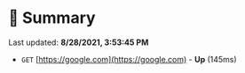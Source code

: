 # 📖 Summary
Last updated: **8/28/2021, 3:53:45 PM**

- `GET` [https://google.com](https://google.com) - **Up** (145ms)

